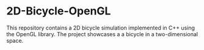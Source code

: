 # 2D-Bicycle-OpenGL
This repository contains a 2D bicycle simulation implemented in C++ using the OpenGL library. The project showcases a a bicycle in a two-dimensional space.
